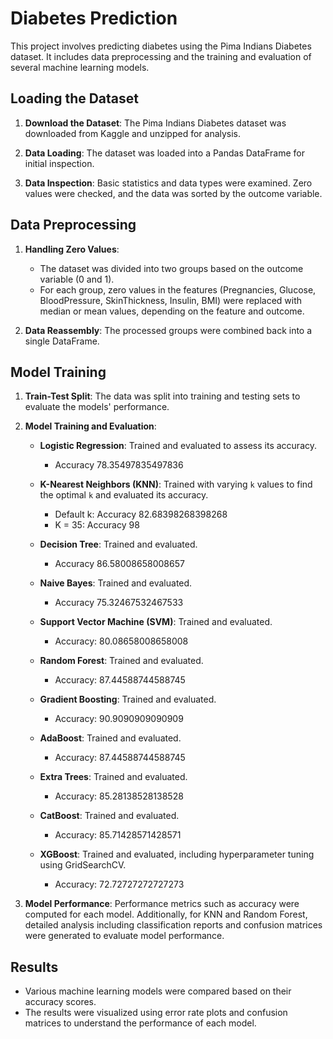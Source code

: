 # Diabetes Prediction

This project involves predicting diabetes using the Pima Indians Diabetes dataset. It includes data preprocessing and the training and evaluation of several machine learning models.

## Loading the Dataset

1. **Download the Dataset**: The Pima Indians Diabetes dataset was downloaded from Kaggle and unzipped for analysis.

2. **Data Loading**: The dataset was loaded into a Pandas DataFrame for initial inspection.

3. **Data Inspection**: Basic statistics and data types were examined. Zero values were checked, and the data was sorted by the outcome variable.

## Data Preprocessing

1. **Handling Zero Values**: 
    - The dataset was divided into two groups based on the outcome variable (0 and 1).
    - For each group, zero values in the features (Pregnancies, Glucose, BloodPressure, SkinThickness, Insulin, BMI) were replaced with median or mean values, depending on the feature and outcome.

2. **Data Reassembly**: The processed groups were combined back into a single DataFrame.

## Model Training

1. **Train-Test Split**: The data was split into training and testing sets to evaluate the models' performance.

2. **Model Training and Evaluation**:
    - **Logistic Regression**: Trained and evaluated to assess its accuracy.
        - Accuracy 78.35497835497836
    - **K-Nearest Neighbors (KNN)**: Trained with varying `k` values to find the optimal `k` and evaluated its accuracy.

        - Default k: Accuracy 82.68398268398268
        - K = 35: Accuracy 98
    - **Decision Tree**: Trained and evaluated. 
        - Accuracy 86.58008658008657
    - **Naive Bayes**: Trained and evaluated.
        - Accuracy 75.32467532467533
    - **Support Vector Machine (SVM)**: Trained and evaluated.
        - Accuracy: 80.08658008658008
    - **Random Forest**: Trained and evaluated.
        - Accuracy: 87.44588744588745
    - **Gradient Boosting**: Trained and evaluated.
        - Accuracy: 90.9090909090909
    - **AdaBoost**: Trained and evaluated.
        - Accuracy: 87.44588744588745
    - **Extra Trees**: Trained and evaluated.
        - Accuracy: 85.28138528138528
    - **CatBoost**: Trained and evaluated.
        - Accuracy: 85.71428571428571
    - **XGBoost**: Trained and evaluated, including hyperparameter tuning using GridSearchCV.
        - Accuracy: 72.72727272727273

3. **Model Performance**: Performance metrics such as accuracy were computed for each model. Additionally, for KNN and Random Forest, detailed analysis including classification reports and confusion matrices were generated to evaluate model performance.

## Results

- Various machine learning models were compared based on their accuracy scores.
- The results were visualized using error rate plots and confusion matrices to understand the performance of each model.
